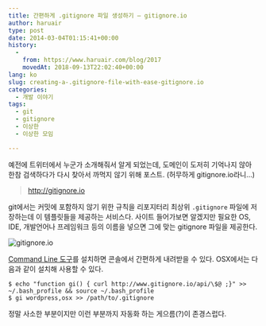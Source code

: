 ```yaml
---
title: 간편하게 .gitignore 파일 생성하기 – gitignore.io
author: haruair
type: post
date: 2014-03-04T01:15:41+00:00
history:
  - 
    from: https://www.haruair.com/blog/2017
    movedAt: 2018-09-13T22:02:40+00:00
lang: ko
slug: creating-a-.gitignore-file-with-ease-gitignore.io
categories:
  - 개발 이야기
tags:
  - git
  - gitignore
  - 이상한
  - 이상한 모임

---
```

예전에 트위터에서 누군가 소개해줘서 알게 되었는데, 도메인이 도저히 기억나지 않아 한참 검색하다가 다시 찾아서 까먹지 않기 위해 포스트. (허무하게 gitignore.io라니&#8230;)

> <http://gitignore.io> 

git에서는 커밋에 포함하지 않기 위한 규칙을 리포지터리 최상위 `.gitignore` 파일에 저장하는데 이 템플릿들을 제공하는 서비스다. 사이트 들어가보면 알겠지만 필요한 OS, IDE, 개발언어나 프레임워크 등의 이름을 넣으면 그에 맞는 gitignore 파일을 제공한다.

![gitignore.io][1]

[Command Line 도구][2]를 설치하면 콘솔에서 간편하게 내려받을 수 있다. OSX에서는 다음과 같이 설치해 사용할 수 있다.

    $ echo "function gi() { curl http://www.gitignore.io/api/\$@ ;}" >> ~/.bash_profile && source ~/.bash_profile
    $ gi wordpress,osx >> /path/to/.gitignore
    

정말 사소한 부분이지만 이런 부분까지 자동화 하는 게으름(?)이 존경스럽다.

 [1]: /wp-content/uploads/2014/03/Screen-Shot-2014-03-04-at-12.10.04-pm-1024x581.png
 [2]: http://www.gitignore.io/cli